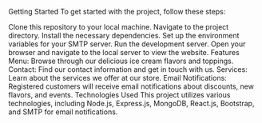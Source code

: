 Getting Started
To get started with the project, follow these steps:

Clone this repository to your local machine.
Navigate to the project directory.
Install the necessary dependencies.
Set up the environment variables for your SMTP server.
Run the development server.
Open your browser and navigate to the local server to view the website.
Features
Menu: Browse through our delicious ice cream flavors and toppings.
Contact: Find our contact information and get in touch with us.
Services: Learn about the services we offer at our store.
Email Notifications: Registered customers will receive email notifications about discounts, new flavors, and events.
Technologies Used
This project utilizes various technologies, including Node.js, Express.js, MongoDB, React.js, Bootstrap, and SMTP for email notifications.
